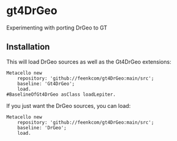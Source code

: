 # gt4DrGeo
Experimenting with porting DrGeo to GT
## InstallationThis will load DrGeo sources as well as the Gt4DrGeo extensions:```Metacello new	repository: 'github://feenkcom/gt4DrGeo:main/src';	baseline: 'Gt4DrGeo';	load.
#BaselineOfGt4DrGeo asClass loadLepiter.```If you just want the DrGeo sources, you can load:```Metacello new	repository: 'github://feenkcom/gt4DrGeo:main/src';	baseline: 'DrGeo';	load.
```